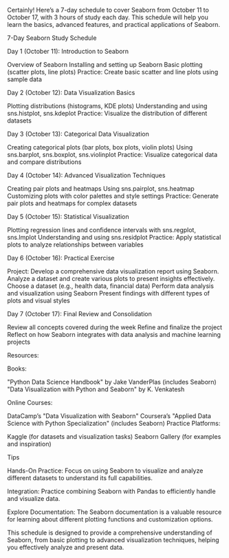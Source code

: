 Certainly! Here’s a 7-day schedule to cover Seaborn from October 11 to October 17, with 3 hours of study each day. This schedule will help you learn the basics, advanced features, and practical applications of Seaborn.

7-Day Seaborn Study Schedule

Day 1 (October 11): Introduction to Seaborn

Overview of Seaborn
Installing and setting up Seaborn
Basic plotting (scatter plots, line plots)
Practice: Create basic scatter and line plots using sample data

Day 2 (October 12): Data Visualization Basics

Plotting distributions (histograms, KDE plots)
Understanding and using sns.histplot, sns.kdeplot
Practice: Visualize the distribution of different datasets

Day 3 (October 13): Categorical Data Visualization

Creating categorical plots (bar plots, box plots, violin plots)
Using sns.barplot, sns.boxplot, sns.violinplot
Practice: Visualize categorical data and compare distributions

Day 4 (October 14): Advanced Visualization Techniques

Creating pair plots and heatmaps
Using sns.pairplot, sns.heatmap
Customizing plots with color palettes and style settings
Practice: Generate pair plots and heatmaps for complex datasets

Day 5 (October 15): Statistical Visualization

Plotting regression lines and confidence intervals with sns.regplot, sns.lmplot
Understanding and using sns.residplot
Practice: Apply statistical plots to analyze relationships between variables

Day 6 (October 16): Practical Exercise

Project: Develop a comprehensive data visualization report using Seaborn. Analyze a dataset and create various plots to present insights effectively.
Choose a dataset (e.g., health data, financial data)
Perform data analysis and visualization using Seaborn
Present findings with different types of plots and visual styles

Day 7 (October 17): Final Review and Consolidation

Review all concepts covered during the week
Refine and finalize the project
Reflect on how Seaborn integrates with data analysis and machine learning projects

Resources:

Books:

"Python Data Science Handbook" by Jake VanderPlas (includes Seaborn)
"Data Visualization with Python and Seaborn" by K. Venkatesh

Online Courses:

DataCamp’s "Data Visualization with Seaborn"
Coursera’s "Applied Data Science with Python Specialization" (includes Seaborn)
Practice Platforms:

Kaggle (for datasets and visualization tasks)
Seaborn Gallery (for examples and inspiration)

Tips

Hands-On Practice: Focus on using Seaborn to visualize and analyze different datasets to understand its full capabilities.

Integration: Practice combining Seaborn with Pandas to efficiently handle and visualize data.

Explore Documentation: The Seaborn documentation is a valuable resource for learning about different plotting functions and customization options.

This schedule is designed to provide a comprehensive understanding of Seaborn, from basic plotting to advanced visualization techniques, helping you effectively analyze and present data.
